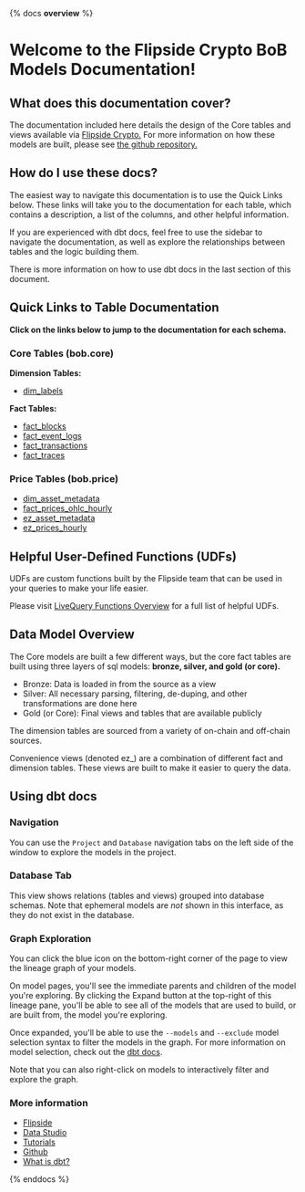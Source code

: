 {% docs __overview__ %}

# Welcome to the Flipside Crypto BoB Models Documentation!

## **What does this documentation cover?**
The documentation included here details the design of the Core tables and views available via [Flipside Crypto.](https://flipsidecrypto.xyz/) For more information on how these models are built, please see [the github repository.](https://github.com/FlipsideCrypto/bob-models)

## **How do I use these docs?**
The easiest way to navigate this documentation is to use the Quick Links below. These links will take you to the documentation for each table, which contains a description, a list of the columns, and other helpful information.

If you are experienced with dbt docs, feel free to use the sidebar to navigate the documentation, as well as explore the relationships between tables and the logic building them.

There is more information on how to use dbt docs in the last section of this document.

## **Quick Links to Table Documentation**

**Click on the links below to jump to the documentation for each schema.**

### Core Tables (bob.core)

**Dimension Tables:**
- [dim_labels](https://flipsidecrypto.github.io/bob-models/#!/model/model.fsc_evm.core__dim_labels)

**Fact Tables:**
- [fact_blocks](https://flipsidecrypto.github.io/bob-models/#!/model/model.fsc_evm.core__fact_blocks)
- [fact_event_logs](https://flipsidecrypto.github.io/bob-models/#!/model/model.fsc_evm.core__fact_event_logs)
- [fact_transactions](https://flipsidecrypto.github.io/bob-models/#!/model/model.fsc_evm.core__fact_transactions)
- [fact_traces](https://flipsidecrypto.github.io/bob-models/#!/model/model.fsc_evm.core__fact_traces)

### Price Tables (bob.price)
- [dim_asset_metadata](https://flipsidecrypto.github.io/bob-models/#!/model/model.fsc_evm.price__dim_asset_metadata)
- [fact_prices_ohlc_hourly](https://flipsidecrypto.github.io/bob-models/#!/model/model.fsc_evm.price__fact_prices_ohlc_hourly)
- [ez_asset_metadata](https://flipsidecrypto.github.io/bob-models/#!/model/model.fsc_evm.price__ez_asset_metadata)
- [ez_prices_hourly](https://flipsidecrypto.github.io/bob-models/#!/model/model.fsc_evm.price__ez_prices_hourly)

## **Helpful User-Defined Functions (UDFs)**

UDFs are custom functions built by the Flipside team that can be used in your queries to make your life easier. 

Please visit [LiveQuery Functions Overview](https://flipsidecrypto.github.io/livequery-models/#!/overview) for a full list of helpful UDFs.

## **Data Model Overview**

The Core models are built a few different ways, but the core fact tables are built using three layers of sql models: **bronze, silver, and gold (or core).**

- Bronze: Data is loaded in from the source as a view
- Silver: All necessary parsing, filtering, de-duping, and other transformations are done here
- Gold (or Core): Final views and tables that are available publicly

The dimension tables are sourced from a variety of on-chain and off-chain sources.

Convenience views (denoted ez_) are a combination of different fact and dimension tables. These views are built to make it easier to query the data.

## **Using dbt docs**
### Navigation

You can use the ```Project``` and ```Database``` navigation tabs on the left side of the window to explore the models in the project.

### Database Tab

This view shows relations (tables and views) grouped into database schemas. Note that ephemeral models are *not* shown in this interface, as they do not exist in the database.

### Graph Exploration

You can click the blue icon on the bottom-right corner of the page to view the lineage graph of your models.

On model pages, you'll see the immediate parents and children of the model you're exploring. By clicking the Expand button at the top-right of this lineage pane, you'll be able to see all of the models that are used to build, or are built from, the model you're exploring.

Once expanded, you'll be able to use the ```--models``` and ```--exclude``` model selection syntax to filter the models in the graph. For more information on model selection, check out the [dbt docs](https://docs.getdbt.com/docs/model-selection-syntax).

Note that you can also right-click on models to interactively filter and explore the graph.


### **More information**
- [Flipside](https://flipsidecrypto.xyz/)
- [Data Studio](https://flipsidecrypto.xyz/studio)
- [Tutorials](https://docs.flipsidecrypto.com/our-data/tutorials)
- [Github](https://github.com/FlipsideCrypto/bob-models)
- [What is dbt?](https://docs.getdbt.com/docs/introduction)

{% enddocs %}